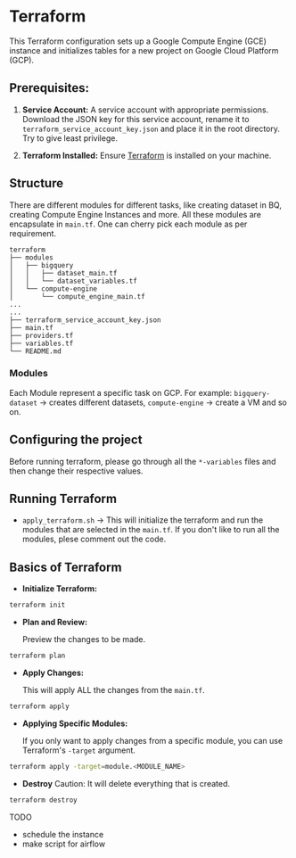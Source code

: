 # Terraform

This Terraform configuration sets up a Google Compute Engine (GCE) instance and initializes tables for a new project on Google Cloud Platform (GCP).

## Prerequisites:

1. **Service Account:** A service account with appropriate permissions. Download the JSON key for this service account, rename it to `terraform_service_account_key.json` and place it in the root directory. Try to give least privilege.

2. **Terraform Installed:** Ensure [Terraform](https://developer.hashicorp.com/terraform/tutorials/aws-get-started/install-cli) is installed on your machine.

## Structure

There are different modules for different tasks, like creating dataset in BQ, creating Compute Engine Instances and more. All these modules are encapsulate in `main.tf`. One can cherry pick each module as per requirement.

```
terraform
├── modules
│   ├── bigquery
│   │   ├── dataset_main.tf
│   │   └── dataset_variables.tf
│   └── compute-engine
│       └── compute_engine_main.tf
...
...
├── terraform_service_account_key.json
├── main.tf
├── providers.tf
├── variables.tf
└── README.md
```

### Modules

Each Module represent a specific task on GCP. For example: `bigquery-dataset` -> creates different datasets, `compute-engine` -> create a VM and so on.

## Configuring the project

Before running terraform, please go through all the `*-variables` files and then change their respective values.

## Running Terraform

- `apply_terraform.sh` -> This will initialize the terraform and run the modules that are selected in the `main.tf`. If you don't like to run all the modules, plese comment out the code.

## Basics of Terraform

- **Initialize Terraform:**

```bash
terraform init
```

- **Plan and Review:**

  Preview the changes to be made.

```bash
terraform plan
```

- **Apply Changes:**

  This will apply ALL the changes from the `main.tf`.

```bash
terraform apply
```

- **Applying Specific Modules:**

  If you only want to apply changes from a specific module, you can use Terraform's `-target` argument.

```bash
terraform apply -target=module.<MODULE_NAME>
```

- **Destroy**
  Caution: It will delete everything that is created.

```bash
terraform destroy
```

TODO

- schedule the instance
- make script for airflow
